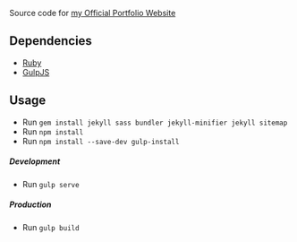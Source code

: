 Source code for [my Official Portfolio Website](https://www.kelvinkamau.app)

## Dependencies
* [Ruby](https://www.ruby-lang.org)
* [GulpJS](https://gulpjs.com)

## Usage
* Run ```gem install jekyll sass bundler jekyll-minifier jekyll sitemap```
* Run ```npm install```
* Run ```npm install --save-dev gulp-install```

##### Development
* Run ```gulp serve```

##### Production
* Run ```gulp build```